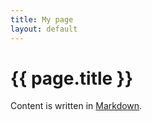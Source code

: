```yaml
---
title: My page
layout: default
---
```


# {{ page.title }}

Content is written in [Markdown](https://learnxinyminutes.com/docs/markdown/).

<!--
Lorem Ipsum
-->
